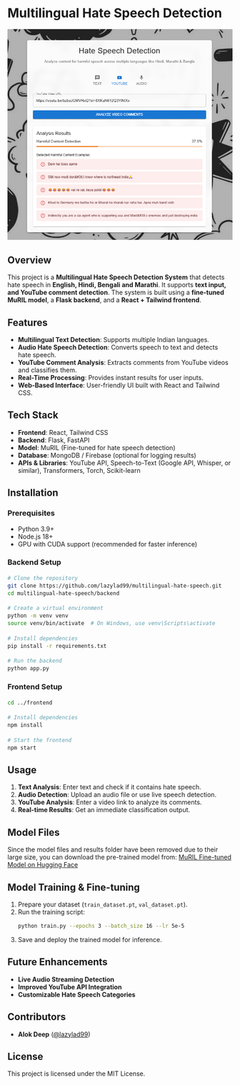 # Multilingual Hate Speech Detection

![Project Screenshot](/screenshot/screenshot.png)

## Overview
This project is a **Multilingual Hate Speech Detection System** that detects hate speech in **English, Hindi, Bengali and Marathi**. It supports **text input, and YouTube comment detection**. The system is built using a **fine-tuned MuRIL model**, a **Flask backend**, and a **React + Tailwind frontend**.

## Features
- **Multilingual Text Detection**: Supports multiple Indian languages.
- **Audio Hate Speech Detection**: Converts speech to text and detects hate speech.
- **YouTube Comment Analysis**: Extracts comments from YouTube videos and classifies them.
- **Real-Time Processing**: Provides instant results for user inputs.
- **Web-Based Interface**: User-friendly UI built with React and Tailwind CSS.

## Tech Stack
- **Frontend**: React, Tailwind CSS
- **Backend**: Flask, FastAPI
- **Model**: MuRIL (Fine-tuned for hate speech detection)
- **Database**: MongoDB / Firebase (optional for logging results)
- **APIs & Libraries**: YouTube API, Speech-to-Text (Google API, Whisper, or similar), Transformers, Torch, Scikit-learn

## Installation
### Prerequisites
- Python 3.9+
- Node.js 18+
- GPU with CUDA support (recommended for faster inference)

### Backend Setup
```bash
# Clone the repository
git clone https://github.com/lazylad99/multilingual-hate-speech.git
cd multilingual-hate-speech/backend

# Create a virtual environment
python -m venv venv
source venv/bin/activate  # On Windows, use venv\Scripts\activate

# Install dependencies
pip install -r requirements.txt

# Run the backend
python app.py
```

### Frontend Setup
```bash
cd ../frontend

# Install dependencies
npm install

# Start the frontend
npm start
```

## Usage
1. **Text Analysis**: Enter text and check if it contains hate speech.
2. **Audio Detection**: Upload an audio file or use live speech detection.
3. **YouTube Analysis**: Enter a video link to analyze its comments.
4. **Real-time Results**: Get an immediate classification output.

## Model Files
Since the model files and results folder have been removed due to their large size, you can download the pre-trained model from:
[MuRIL Fine-tuned Model on Hugging Face](https://huggingface.co/Hate-speech-CNERG/indic-abusive-allInOne-MuRIL/tree/main)

## Model Training & Fine-tuning
1. Prepare your dataset (`train_dataset.pt`, `val_dataset.pt`).
2. Run the training script:
   ```bash
   python train.py --epochs 3 --batch_size 16 --lr 5e-5
   ```
3. Save and deploy the trained model for inference.

## Future Enhancements
- **Live Audio Streaming Detection**
- **Improved YouTube API Integration**
- **Customizable Hate Speech Categories**

## Contributors
- **Alok Deep** ([@lazylad99](https://github.com/lazylad99))

## License
This project is licensed under the MIT License.

